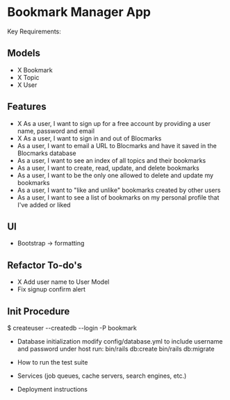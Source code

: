 # Bookmark Manager App

Key Requirements:

## Models
- X Bookmark
- X Topic
- X User

## Features
- X As a user, I want to sign up for a free account by providing a user name, password and email
- X As a user, I want to sign in and out of Blocmarks
- As a user, I want to email a URL to Blocmarks and have it saved in the Blocmarks database
- As a user, I want to see an index of all topics and their bookmarks
- As a user, I want to create, read, update, and delete bookmarks
- As a user, I want to be the only one allowed to delete and update my bookmarks
- As a user, I want to "like and unlike" bookmarks created by other users
- As a user, I want to see a list of bookmarks on my personal profile that I've added or liked

## UI
- Bootstrap -> formatting

## Refactor To-do's
- X Add user name to User Model
- Fix signup confirm alert

## Init Procedure
$ createuser --createdb --login -P bookmark

* Database initialization
modify config/database.yml to include username and password under host
run:
bin/rails db:create
bin/rails db:migrate
* How to run the test suite

* Services (job queues, cache servers, search engines, etc.)

* Deployment instructions
